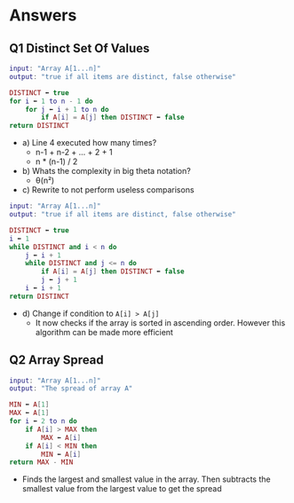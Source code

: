 # Answers

## Q1 Distinct Set Of Values

```lua
input: "Array A[1...n]"
output: "true if all items are distinct, false otherwise"

DISTINCT ⬅ true
for i ⬅ 1 to n - 1 do
    for j ⬅ i + 1 to n do
        if A[i] = A[j] then DISTINCT ⬅ false
return DISTINCT
```

- a) Line 4 executed how many times?
  - n-1 + n-2 + ... + 2 + 1
  - n \* (n-1) / 2
- b) Whats the complexity in big theta notation?
  - θ(n²)
- c) Rewrite to not perform useless comparisons

```lua
input: "Array A[1...n]"
output: "true if all items are distinct, false otherwise"

DISTINCT ⬅ true
i ⬅ 1
while DISTINCT and i < n do
    j ⬅ i + 1
    while DISTINCT and j <= n do
        if A[i] = A[j] then DISTINCT ⬅ false
        j ⬅ j + 1
    i ⬅ i + 1
return DISTINCT
```

- d) Change if condition to `A[i] > A[j]`
  - It now checks if the array is sorted in ascending order. However this algorithm can be made more efficient

## Q2 Array Spread

```lua
input: "Array A[1...n]"
output: "The spread of array A"

MIN ⬅ A[1]
MAX ⬅ A[1]
for i ⬅ 2 to n do
    if A[i] > MAX then
        MAX ⬅ A[i]
    if A[i] < MIN then
        MIN ⬅ A[i]
return MAX - MIN
```

- Finds the largest and smallest value in the array. Then subtracts the smallest value from the largest value to get the spread
